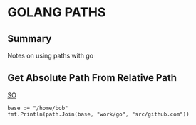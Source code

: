 # GOLANG PATHS

## Summary

Notes on using paths with go

## Get Absolute Path From Relative Path

[SO](https://stackoverflow.com/questions/47261719/how-can-i-resolve-a-relative-path-to-absolute-path-in-golang)

```golang
base := "/home/bob"
fmt.Println(path.Join(base, "work/go", "src/github.com"))
```
